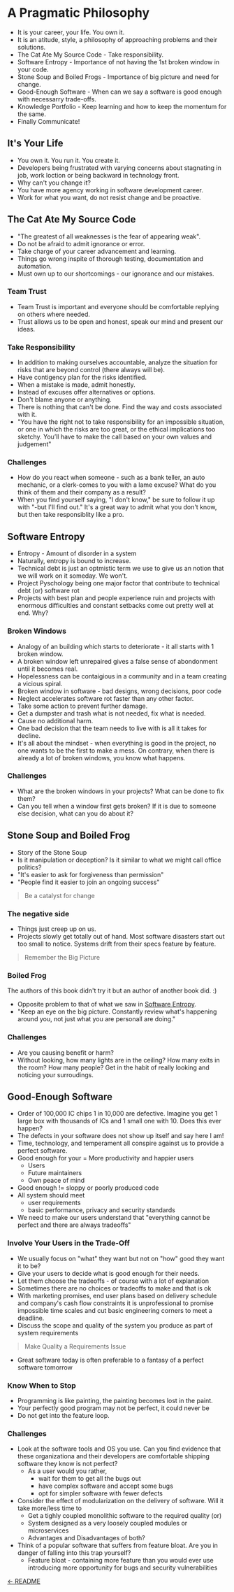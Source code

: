 # A Pragmatic Philosophy

 - It is your career, your life. You own it.
 - It is an atitude, style, a philosophy of approaching problems and their solutions.
 - The Cat Ate My Source Code - Take responsibility.
 - Software Entropy - Importance of not having the 1st broken window in your code.
 - Stone Soup and Boiled Frogs - Importance of big picture and need for change.
 - Good-Enough Software - When can we say a software is good enough with necessarry trade-offs.
 - Knowledge Portfolio - Keep learning and how to keep the momentum for the same.
 - Finally Communicate!

## It's Your Life

 - You own it. You run it. You create it.
 - Developers being frustrated with varying concerns about stagnating in job, work loction or being backward in technology front.
 - Why can't you change it?
 - You have more agency working in software development career.
 - Work for what you want, do not resist change and be proactive.

 ## The Cat Ate My Source Code

 - "The greatest of all weaknesses is the fear of appearing weak".
 - Do not be afraid to admit ignorance or error.
 - Take charge of your career advancement and learning.
 - Things go wrong inspite of thorough testing, documentation and automation.
 - Must own up to our shortcomings - our ignorance and our mistakes.

 ### Team Trust

 - Team Trust is important and everyone should be comfortable replying on others where needed.
 - Trust allows us to be open and honest, speak our mind and present our ideas.

 ### Take Responsibility

 - In addition to making ourselves accountable, analyze the situation for risks that are beyond control (there always will be).
 - Have contigency plan for the risks identified.
 - When a mistake is made, admit honestly.
 - Instead of excuses offer alternatives or options.
 - Don't blame anyone or anything.
 - There is nothing that can't be done. Find the way and costs associated with it.
 - "You have the right not to take responsibility for an impossible situation, or one in which the risks are too great, or the ethical implications too sketchy. You’ll have to make the call based on your own values and judgement"

 ### Challenges

 - How do you react when someone - such as a bank teller, an auto mechanic, or a clerk-comes to you with a lame excuse? What do you think of them and their company as a result?
 - When you find yourself saying, "I don't know," be sure to follow it up with "-but I'll find out." It's a great way to admit what you don't know, but then take responsiblity like a pro.

 ## Software Entropy

 - Entropy - Amount of disorder in a system
 - Naturally, entropy is bound to increase.
 - Technical debt is just an optmistic term we use to give us an notion that we will work on it someday. We won't.
 - Project Pyschology being one major factor that contribute to technical debt (or) software rot
 - Projects with best plan and people experience ruin and projects with enormous difficulties and constant setbacks come out pretty well at end. Why?

 ### Broken Windows

 - Analogy of an building which starts to deteriorate  - it all starts with 1 broken window.
 - A broken window left unrepaired gives a false sense of abondonment until it becomes real.
 - Hopelessness can be contaigious in a community and in a team creating a vicious spiral.
 - Broken window in software - bad designs, wrong decisions, poor code
 - Neglect accelerates software rot faster than any other factor.
 - Take some action to prevent further damage.
 - Get a dumpster and trash what is not needed, fix what is needed.
 - Cause no additional harm.
 - One bad decision that the team needs to live with is all it takes for decline.
 - It's all about the mindset - when everything is good in the project, no one wants to be the first to make a mess. On contrary, when there is already a lot of broken windows, you know what happens.

### Challenges

 - What are the broken windows in your projects? What can be done to fix them?
 - Can you tell when a window first gets broken? If it is due to someone else decision, what can you do about it?

## Stone Soup and Boiled Frog

- Story of the Stone Soup
- Is it manipulation or deception? Is it similar to what we might call office politics?
- "It's easier to ask for forgiveness than permission"
- "People find it easier to join an ongoing success"

> Be a catalyst for change

### The negative side

- Things just creep up on us.
- Projects slowly get totally out of hand. Most software disasters start out too small to notice. Systems drift from their specs feature by feature.

> Remember the Big Picture

### Boiled Frog

The authors of this book didn't try it but an author of another book did. :)

- Opposite problem to that of what we saw in [Software Entropy](#software-entropy).
- "Keep an eye on the big picture. Constantly review what's happening around you, not just what you are personall are doing."

### Challenges

- Are you causing benefit or harm?
- Without looking, how many lights are in the ceiling? How many exits in the room? How many people? Get in the habit of really looking and noticing your surroudings.

## Good-Enough Software

 - Order of 100,000 IC chips 1 in 10,000 are defective. Imagine you get 1 large box with thousands of ICs and 1 small one with 10. Does this ever happen?
 - The defects in your software does not show up itself and say here I am!
 - Time, technology, and temperament all conspire against us to provide a perfect software.
 - Good enough for your = More productivity and happier users
    - Users
    - Future maintainers
    - Own peace of mind
 - Good enough != sloppy or poorly produced code
 - All system should meet
    - user requirements
    - basic performance, privacy and security standards
 - We need to make our users understand that "everything cannot be perfect and there are always tradeoffs"

 ### Involve Your Users in the Trade-Off

 - We usually focus on "what" they want but not on "how" good they want it to be?
 - Give your users to decide what is good enough for their needs.
 - Let them choose the tradeoffs - of course with a lot of explanation
 - Sometimes there are no choices or tradeoffs to make and that is ok
 - With marketing promises, end user plans based on delivery schedule and company's cash flow constraints it is unprofessional to promise impossible time scales and cut basic engineering corners to meet a deadline.
 - Discuss the scope and quality of the system you produce as part of system requirements

 > Make Quality a Requirements Issue

 - Great software today is often preferable to a fantasy of a perfect software tomorrow

 ### Know When to Stop

 - Programming is like painting, the painting becomes lost in the paint.
 - Your perfectly good program may not be perfect, it could never be
 - Do not get into the feature loop.

 ### Challenges

 - Look at the software tools and OS you use. Can you find evidence that these organizationa and their developers are comfortable shipping software they know is not perfect?
    - As a user would you rather,
        - wait for them to get all the bugs out
        - have complex software and accept some bugs
        - opt for simpler software with fewer defects
 - Consider the effect of modularization on the delivery of software. Will it take more/less time to
    - Get a tighly coupled monolithic software to the required quality (or)
    - System designed as a very loosely coupled modules or microservices
    - Advantages and Disadvantages of both?
 - Think of a popular software that suffers from feature bloat. Are you in danger of falling into this trap yourself?
    - Feature bloat - containing more feature than you would ever use introducing more opportunity for bugs and security vulnerabilities


[<- README](README.md)
